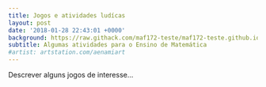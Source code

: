 ```yaml
---
title: Jogos e atividades ludícas
layout: post
date: '2018-01-28 22:43:01 +0000'
background: https://raw.githack.com/maf172-teste/maf172-teste.github.io/master/img/jogos.jpg
subtitle: Algumas atividades para o Ensino de Matemática
#artist: artstation.com/aenamiart
---
```


Descrever alguns jogos de interesse...